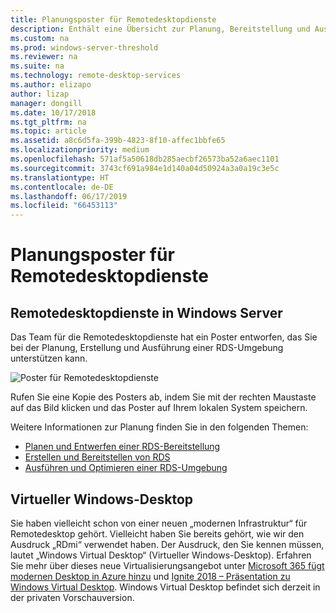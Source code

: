 ```yaml
---
title: Planungsposter für Remotedesktopdienste
description: Enthält eine Übersicht zur Planung, Bereitstellung und Ausführung von Remotedesktopdiensten
ms.custom: na
ms.prod: windows-server-threshold
ms.reviewer: na
ms.suite: na
ms.technology: remote-desktop-services
ms.author: elizapo
author: lizap
manager: dongill
ms.date: 10/17/2018
ms.tgt_pltfrm: na
ms.topic: article
ms.assetid: a8c6d5fa-399b-4823-8f10-affec1bbfe65
ms.localizationpriority: medium
ms.openlocfilehash: 571af5a50618db285aecbf26573ba52a6aec1101
ms.sourcegitcommit: 3743cf691a984e1d140a04d50924a3a0a19c3e5c
ms.translationtype: HT
ms.contentlocale: de-DE
ms.lasthandoff: 06/17/2019
ms.locfileid: "66453113"
---
```

# <a name="remote-desktop-services---planning-poster"></a>Planungsposter für Remotedesktopdienste

## <a name="remote-desktop-services-in-windows-server"></a>Remotedesktopdienste in Windows Server

Das Team für die Remotedesktopdienste hat ein Poster entworfen, das Sie bei der Planung, Erstellung und Ausführung einer RDS-Umgebung unterstützen kann.

![Poster für Remotedesktopdienste](./media/rds-poster-download.png)

Rufen Sie eine Kopie des Posters ab, indem Sie mit der rechten Maustaste auf das Bild klicken und das Poster auf Ihrem lokalen System speichern.

Weitere Informationen zur Planung finden Sie in den folgenden Themen:

- [Planen und Entwerfen einer RDS-Bereitstellung](rds-plan-and-design.md)
- [Erstellen und Bereitstellen von RDS](rds-build-and-deploy.md)
- [Ausführen und Optimieren einer RDS-Umgebung](rds-run-and-tune.md)

## <a name="windows-virtual-desktop"></a>Virtueller Windows-Desktop

Sie haben vielleicht schon von einer neuen „modernen Infrastruktur“ für Remotedesktop gehört. Vielleicht haben Sie bereits gehört, wie wir den Ausdruck „RDmi“ verwendet haben. Der Ausdruck, den Sie kennen müssen, lautet „Windows Virtual Desktop“ (Virtueller Windows-Desktop). Erfahren Sie mehr über dieses neue Virtualisierungsangebot unter [Microsoft 365 fügt modernen Desktop in Azure hinzu](https://azure.microsoft.com/blog/microsoft-365-adds-modern-desktop-on-azure/) und [Ignite 2018 – Präsentation zu Windows Virtual Desktop](https://www.youtube.com/watch?v=_7G37PFYVe4). Windows Virtual Desktop befindet sich derzeit in der privaten Vorschauversion.